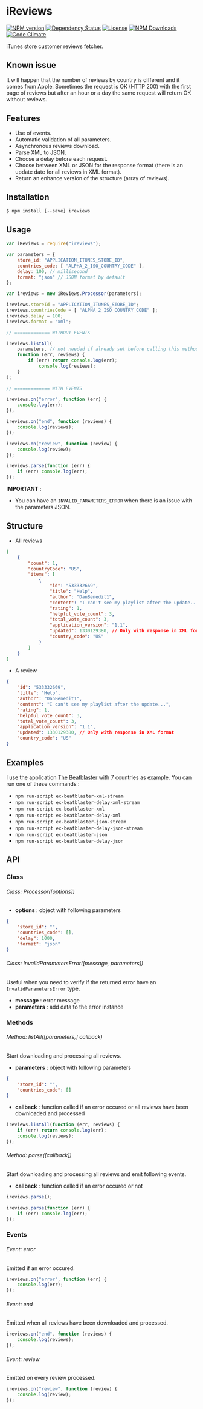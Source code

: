 # iReviews

[![NPM version](https://img.shields.io/npm/v/ireviews.svg?style=flat-square)](http://badge.fury.io/js/ireviews)
[![Dependency Status](https://img.shields.io/david/linitix/ireviews.svg?style=flat-square)](https://david-dm.org/linitix/ireviews)
[![License](https://img.shields.io/npm/l/ireviews.svg?style=flat-square)]()
[![NPM Downloads](https://img.shields.io/npm/dm/ireviews.svg?style=flat-square)]()
[![Code Climate](https://img.shields.io/codeclimate/github/linitix/ireviews.svg?style=flat-square)](https://codeclimate.com/github/linitix/ireviews)

iTunes store customer reviews fetcher.

## Known issue

It will happen that the number of reviews by country is different and it comes from Apple. Sometimes the request is OK (HTTP 200) with the first page of reviews but after an hour or a day the same request will return OK without reviews.

## Features

* Use of events.
* Automatic validation of all parameters.
* Asynchronous reviews download.
* Parse XML to JSON.
* Choose a delay before each request.
* Choose between XML or JSON for the response format (there is an update date for all reviews in XML format).
* Return an enhance version of the structure (array of reviews).

## Installation

```
$ npm install [--save] ireviews
```

## Usage

```javascript
var iReviews = require("ireviews");

var parameters = {
	store_id: "APPLICATION_ITUNES_STORE_ID",
	countries_code: [ "ALPHA_2_ISO_COUNTRY_CODE" ],
	delay: 100, // millisecond
	format: "json" // JSON format by default
};

var ireviews = new iReviews.Processor(parameters);

ireviews.storeId = "APPLICATION_ITUNES_STORE_ID";
ireviews.countriesCode = [ "ALPHA_2_ISO_COUNTRY_CODE" ];
ireviews.delay = 100;
ireviews.format = "xml";

// ============= WITHOUT EVENTS

ireviews.listAll(
	parameters, // not needed if already set before calling this method
	function (err, reviews) {
		if (err) return console.log(err);
			console.log(reviews);
	}
);

// ============= WITH EVENTS

ireviews.on("error", function (err) {
	console.log(err);
});

ireviews.on("end", function (reviews) {
	console.log(reviews);
});

ireviews.on("review", function (review) {
	console.log(review);
});

ireviews.parse(function (err) {
	if (err) console.log(err);
});
```

**IMPORTANT :**

* You can have an `INVALID_PARAMETERS_ERROR` when there is an issue with the parameters JSON.

## Structure

* All reviews

```json
[
	{
    	"count": 1,
        "countryCode": "US",
        "items": [
            {
                "id": "533332669",
                "title": "Help",
                "author": "DanBenedit1",
                "content": "I can't see my playlist after the update...",
                "rating": 1,
                "helpful_vote_count": 3,
                "total_vote_count": 3,
                "application_version": "1.1",
                "updated": 1330129380, // Only with response in XML format
                "country_code": "US"
            }
        ]
    }
]
```

* A review

```json
{
	"id": "533332669",
    "title": "Help",
    "author": "DanBenedit1",
    "content": "I can't see my playlist after the update...",
    "rating": 1,
    "helpful_vote_count": 3,
    "total_vote_count": 3,
    "application_version": "1.1",
    "updated": 1330129380, // Only with response in XML format
    "country_code": "US"
}
```

## Examples

I use the application [The Beatblaster](https://itunes.apple.com/us/app/the-beatblaster/id493081063?mt=8) with 7 countries as example. You can run one of these commands :

* `npm run-script ex-beatblaster-xml-stream`
* `npm run-script ex-beatblaster-delay-xml-stream`
* `npm run-script ex-beatblaster-xml`
* `npm run-script ex-beatblaster-delay-xml`
* `npm run-script ex-beatblaster-json-stream`
* `npm run-script ex-beatblaster-delay-json-stream`
* `npm run-script ex-beatblaster-json`
* `npm run-script ex-beatblaster-delay-json`

## API

### Class

###### Class: Processor([options])

* **options** : object with following parameters

```json
{
	"store_id": "",
    "countries_code": [],
    "delay": 1000,
    "format": "json"
}
```

###### Class: InvalidParametersError([message, parameters])

Useful when you need to verify if the returned error have an `InvalidParametersError` type.

* **message** : error message
* **parameters** : add data to the error instance

### Methods

###### Method: listAll([parameters,] callback)

Start downloading and processing all reviews.

* **parameters** : object with following parameters

```json
{
	"store_id": "",
    "countries_code": []
}
```

* **callback** : function called if an error occured or all reviews have been downloaded and processed

```javascript
ireviews.listAll(function (err, reviews) {
	if (err) return console.log(err);
    console.log(reviews);
});
```

###### Method: parse([callback])

Start downloading and processing all reviews and emit following events.

* **callback** : function called if an error occured or not

```javascript
ireviews.parse();

ireviews.parse(function (err) {
	if (err) console.log(err);
});
```

### Events

###### Event: error

Emitted if an error occured.

```javascript
ireviews.on("error", function (err) {
	console.log(err);
});
```

###### Event: end

Emitted when all reviews have been downloaded and processed.

```javascript
ireviews.on("end", function (reviews) {
	console.log(reviews);
});
```

###### Event: review

Emitted on every review processed.

```javascript
ireviews.on("review", function (review) {
	console.log(review);
});
```

